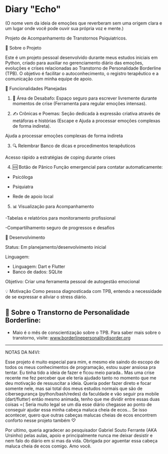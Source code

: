 # Diary "Echo"
(O nome vem da ideia de emoções que reverberam sem uma origem clara e um lugar onde você pode ouvir sua própria voz e mente.)

Projeto de Acompanhamento de Transtornos Psiquiatricos.

📌 Sobre o Projeto

Este é um projeto pessoal desenvolvido durante meus estudos iniciais em Python, criado para auxiliar no gerenciamento diário das emoções, evoluções e crises relacionadas ao Transtorno de Personalidade Borderline (TPB). O objetivo é facilitar o autoconhecimento, o registro terapêutico e a comunicação com minha equipe de apoio.

🌟 Funcionalidades Planejadas
1. 📝 Área de Desabafo:
Espaço seguro para escrever livremente durante momentos de crise (Ferramenta para regular emoções intensas).

2. ✍️ Crônicas e Poemas:
Seção dedicada à expressão criativa através de metáforas e histórias (Escape e Ajuda a processar emoções complexas de forma indireta).

Ajuda a processar emoções complexas de forma indireta

3. 🔍 Relembrar
Banco de dicas e procedimentos terapêuticos

Acesso rápido a estratégias de coping durante crises

4. 🆘 Botão de Pânico
Função emergencial para contatar automaticamente:

- Psicóloga

- Psiquiatra

- Rede de apoio local

5. 📊 Visualização para Acompanhamento

-Tabelas e relatórios para monitoramento profissional

-Compartilhamento seguro de progressos e desafios

🚀 Desenvolvimento

Status: Em planejamento/desenvolvimento inicial

Linguagem:
- Linguagem: Dart e Flutter
- Banco de dados: SQLite

Objetivo: Criar uma ferramenta pessoal de autogestão emocional

💡 Motivação
Como pessoa diagnosticada com TPB, entendo a necessidade de se expressar e aliviar o stress diário.

## 🧠 Sobre o Transtorno de Personalidade Borderline:
- Maio é o mês de conscientização sobre o TPB. Para saber mais sobre o transtorno, visite:
www.borderlinepersonalitydisorder.org


-----------------

NOTAS DA N4VI:

Esse projeto é muito especial para mim, e mesmo ele saindo do escopo de todos os meus conhecimentos de programação, estou super ansiosa pra tentar.
Eu tinha tido a ideia de fazer e ficou meio parada.. Mas uma crise recente me fez perceber que ele teria ajudado tanto no momento que me deu motivação de ressuscitar a ideia.
Queria poder fazer direto e focar somente nele, mas sai total dos meus estudos normais que são de cibersegurança (python/bash/redes) da faculdade e vão seguir pra mobile (dart/flutter) então mesmo animada, tenho que me dividir entre essas duas coisas =(
Seria muito legal se um dia esse diário chegasse ao ponto de conseguir ajudar essa minha cabeça maluca cheia de ecos... Se isso acontecer, quero que outras cabeças malucas cheias de ecos encontrem conforto nesse projeto também ♡

Por ultimo, queria agradecer ao pesquisador Gabriel Souto Ferrante (AKA Ursinho) pelas aulas, apoio e principalmente nunca me deixar desistir e nem falo do diário em si mas da vida. Obrigada por aguentar essa cabeça maluca cheia de ecos comigo. Amo você.
